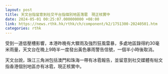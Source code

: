 ```yaml
---
layout: post
title: 天文台指留意到社交平台指個別地區落雹　現正核實中
date: 2024-05-01 00:25:07.000000000 +08:00
link: https://news.rthk.hk/rthk/ch/component/k2/1751300-20240501.htm
categories: rthk
---
```


受到一道低壓槽影響，本港昨晚有大驟雨及強烈狂風雷暴，多處地區錄得約30毫米雨量，天文台在晚上9時半一度發出黃色暴雨警告信號，一個半小時後取消。

天文台說，珠江三角洲包括澳門和珠海一帶有冰雹報告，並留意到社交媒體有帖文指香港個別地區亦有冰雹，現正核實中。
